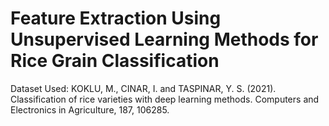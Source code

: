 # Feature Extraction Using Unsupervised Learning Methods for Rice Grain Classification

Dataset Used: KOKLU, M., CINAR, I. and TASPINAR, Y. S. (2021). Classification of rice varieties with deep learning methods. Computers and Electronics in Agriculture, 187, 106285.